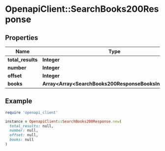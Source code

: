 # OpenapiClient::SearchBooks200Response

## Properties

| Name | Type | Description | Notes |
| ---- | ---- | ----------- | ----- |
| **total_results** | **Integer** |  | [optional] |
| **number** | **Integer** |  | [optional] |
| **offset** | **Integer** |  | [optional] |
| **books** | **Array&lt;Array&lt;SearchBooks200ResponseBooksInnerInner&gt;&gt;** |  | [optional] |

## Example

```ruby
require 'openapi_client'

instance = OpenapiClient::SearchBooks200Response.new(
  total_results: null,
  number: null,
  offset: null,
  books: null
)
```

